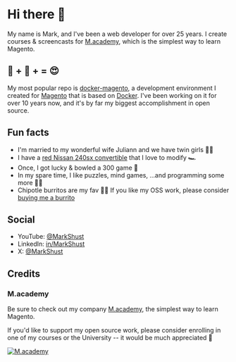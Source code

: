 # Hi there 👋

My name is Mark, and I've been a web developer for over 25 years. I create courses & screencasts for [M.academy](https://M.academy), which is the simplest way to learn Magento.

## 🐳 + 🧡 + = 😍

My most popular repo is [docker-magento](https://github.com/markshust/docker-magento), a development environment I created for [Magento](https://github.com/magento) that is based on [Docker](https://github.com/docker). I've been working on it for over 10 years now, and it's by far my biggest accomplishment in open source.

## Fun facts

- I'm married to my wonderful wife Juliann and we have twin girls 👯‍♂️
- I have a [red Nissan 240sx convertible](https://www.instagram.com/markshust240sx/) that I love to modify 🏎
- Once, I got lucky & bowled a 300 game 🎳
- In my spare time, I like puzzles, mind games, ...and programming some more 👨‍💻
- Chipotle burritos are my fav 🌯💖 If you like my OSS work, please consider [buying me a burrito](https://github.com/sponsors/markshust/)

## Social
- YouTube: [@MarkShust](https://www.youtube.com/c/MarkShust)
- LinkedIn: [in/MarkShust](https://www.linkedin.com/in/MarkShust/)
- X: [@MarkShust](https://twitter.com/MarkShust)

## Credits

### M.academy

Be sure to check out my company <a href="https://m.academy" target="_blank">M.academy</a>, the simplest way to learn Magento.

If you'd like to support my open source work, please consider enrolling in one of my courses or the University -- it would be much appreciated 🤗

<a href="https://m.academy" target="_blank"><img src="https://m.academy/images/logo.png" alt="M.academy"></a>
